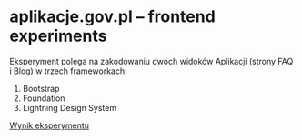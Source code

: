 # aplikacje.gov.pl – frontend experiments
Eksperyment polega na zakodowaniu dwóch widoków Aplikacji (strony FAQ i Blog) w trzech frameworkach:

1. Bootstrap
2. Foundation
3. Lightning Design System

[Wynik eksperymentu](https://kamilradziszewski.github.io/frontend-experiments/)
